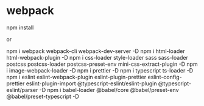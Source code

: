 # webpack

npm install

or

npm i webpack webpack-cli webpack-dev-server -D
npm i html-loader html-webpack-plugin -D
npm i css-loader style-loader sass sass-loader postcss postcss-loader postcss-preset-env mini-css-extract-plugin -D
npm i image-webpack-loader -D
npm i prettier -D
npm i typescript ts-loader -D
npm i eslint eslint-webpack-plugin eslint-plugin-prettier eslint-config-prettier eslint-plugin-import @typescript-eslint/eslint-plugin @typescript-eslint/parser -D
npm i babel-loader @babel/core @babel/preset-env @babel/preset-typescript -D
